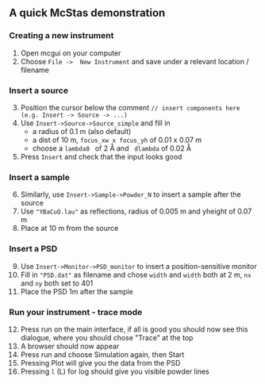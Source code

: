 ## A quick McStas demonstration

### Creating a new instrument

1. Open mcgui on your computer
2. Choose ```File ->  New Instrument``` and save under a relevant location / filename

### Insert a source

3. Position the cursor below the comment ```// insert components here (e.g. Insert -> Source -> ...)``` 
4. Use ```Insert->Source->Source_simple``` and fill in
   * a radius of 0.1 m (also default)
   * a dist of 10 m, ``` focus_xw x focus_yh ``` of 0.01 x 0.07 m
   * choose a ```lambda0 ``` of 2 Å and ``` dlambda```  of 0.02 Å
5. Press ``` Insert ``` and check that the input looks good

### Insert a sample

6. Similarly, use ```Insert->Sample->Powder_N``` to insert a sample after the source
7. Use ```"YBaCuO.lau"``` as reflections, radius of 0.005 m and yheight of 0.07 m
8. Place at 10 m from the source

### Insert a PSD

9. Use ```Insert->Monitor->PSD_monitor``` to insert a position-sensitive monitor
10.  Fill in ```"PSD.dat"``` as filename and chose ```width``` and  ```width``` both at 2 m, ```nx``` and ```ny``` both set to 401
11. Place the PSD 1m after the sample

### Run your instrument - trace mode

12. Press run on the main interface, if all is good you should now see this dialogue, where you should chose "Trace" at the top
13. A browser should now appear
14. Press run and choose Simulation again, then Start
15. Pressing Plot will give you the data from the PSD
16. Pressing ```l``` (L) for log should give you visible powder lines

